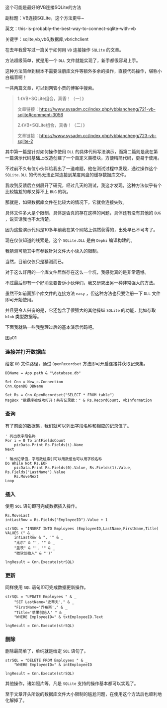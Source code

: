 这个可能是最好的VB连接SQLite的方法

副标题：VB连接SQLite，这个方法更牛~

英文：this-is-probably-the-best-way-to-connect-sqlite-with-vb

关键字：sqlite,vb,vb6,数据库,vbrichclient



在去年我曾写过一篇关于如何用 `VB` 连接操作 `SQLite` 的文章。

方法超级简单，就是用一个 `DLL` 文件就能实现了，新手都很容易上手。

这种方法简单到根本不需要注册库文件等额外多余的操作，直接代码操作，堪称小白福音啊！

一共两篇文章，可以到网管小贾的博客中搜索。



> 1.《VB+SQLite组合，真香！（一）》
>
> 文章链接：https://www.sysadm.cc/index.php/vbbiancheng/721-vb-sqlite#comment-3056
>
> 2.《VB+SQLite组合，真香！（二）》
>
> 文章链接：https://www.sysadm.cc/index.php/vbbiancheng/723-vb-sqlite-2



其中第一篇是针对如何操作使用 `DLL` 的具体代码写法演示，而第二篇则是我在第一篇演示代码基础上改造创建了一个自定义类模块，方便精简代码，更易于使用。

不过前不久有位小伙伴给我出了一道难题，他在测试过程中发现，通过操作这个 `SQLite.DLL` 的代码无法正常连接到某度网盘的缓存数据库文件。

我收到反馈后立刻展开了研究，经过几天的测试，我这才发现，这种方法似乎有个比较尴尬的却又算不上 `BUG` 的坑。

那就是，如果数据库文件在比较大的情况下，它就会连接失败。

具体文件多大是个限制，具体是否真的存在这样的问题，具体还有没有其他的 `BUG` ，说实话我也不太清楚。

因为这些演示代码是10多年前我在某个网站上偶然获得的，出处早已不可考了。

现在仅仅知道的线索是，这个 `SQLite.DLL` 是由 `Dephi` 编译构建的。

我猜测可能其中有参数针对文件大小读入的限制。

当然，目前仅仅只是猜测而已。



对于这么好用的一个库文件居然存在这么一个坑，我感觉真的是非常遗憾。

不过最后却有一个好消息要告诉小伙伴们，我又研究出另一种非常强大的方法。

虽然不如前面那个库文件的连接方法 `easy` ，但这种方法也只要注册一下 `DLL` 文件即可开始使用。

并且更令人兴奋的是，它还包含了很强大的其他操纵 `SQLite` 的功能，比如存取 `blob` 类型数据等。

下面我就贴一些我整理过后的基本演示代码吧。

图a01



### 连接并打开数据库

给定 `DB` 文件路径，通过 `OpenRecordset` 方法即可开启连接并获取记录集。

```
DBName = App.path & "\database.db"

Set Cnn = New_c.Connection
Cnn.OpenDB DBName

Set Rs = Cnn.OpenRecordset("SELECT * FROM table")
MsgBox "数据库被成功打开！共有记录数：" & Rs.RecordCount, vbInformation
```



### 查询

有了前面的数据集，我们就可以列出字段名称和相应的记录值了。

```
' 列出表字段名称
For i = 0 To intFieldsCount
    picData.Print Rs.Fields(i).Name
Next

' 输出记录值，字段数组索引可以用数值也可以用字段名称
Do While Not Rs.EOF
	picData.Print Rs.Fields(0).Value, Rs.Fields(1).Value, Rs.Fields("LastName").Value
	Rs.MoveNext
Loop
```



### 插入

使用 `SQL` 语句即可完成数据插入操作。

```
Rs.MoveLast
intLastRow = Rs.Fields("EmployeeID").Value + 1

strSQL = "INSERT INTO Employees (EmployeeID,LastName,FirstName,Title) VALUES (" & _
    intLastRow & ", '" & _
    "比尔" & "', '" & _
    "盖茨" & "', '" & _
    "微软创始人" & "')"

lngResult = Cnn.Execute(strSQL)
```



### 更新

同样使用 `SQL` 语句即可完成数据更新操作。

```
strSQL = "UPDATE Employees " & _
    "SET LastName='史蒂夫'," & _
    "FirstName='乔布斯'," & _
    "Title='苹果创始人' " & _
    "WHERE EmployeeID=" & txtEmployeeID.Text

lngResult = Cnn.Execute(strSQL)
```



### 删除

删除最简单了，单纯就是给定 `SQL` 语句了。

```
strSQL = "DELETE FROM Employees " & _
	"WHERE EmployeeID=" & intEmployeeID

lngResult = Cnn.Execute(strSQL)
```



其他操作，诸如照片等，凡是 `SQLite` 支持的操作基本都可以实现了。

至于文章开头所说的数据库文件大小限制的尴尬问题，在使用这个方法后也顺利地化解掉了。

